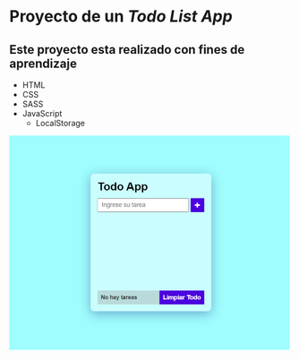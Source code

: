 # Proyecto de un **_Todo List App_**

## Este proyecto esta realizado con fines de aprendizaje

- HTML
- CSS
- SASS
- JavaScript
  - LocalStorage

![img del Todo List](assets/img/img.png)
